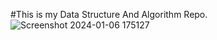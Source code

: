 #This is my Data Structure And Algorithm  Repo.
![Screenshot 2024-01-06 175127](https://github.com/AkashkumarChoudhary/coding/assets/109291117/e092c8c8-12bc-4347-87ee-c342689caca6)
